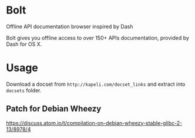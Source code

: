 Bolt
====

Offline API documentation browser inspired by Dash

Bolt gives you offline access to over 150+ APIs	documentation, provided by Dash for OS X.

Usage
=====

Download a docset from `http://kapeli.com/docset_links` and extract into `docsets` folder.

Patch for Debian Wheezy
-----------------------

https://discuss.atom.io/t/compilation-on-debian-wheezy-stable-glibc-2-13/8978/4
